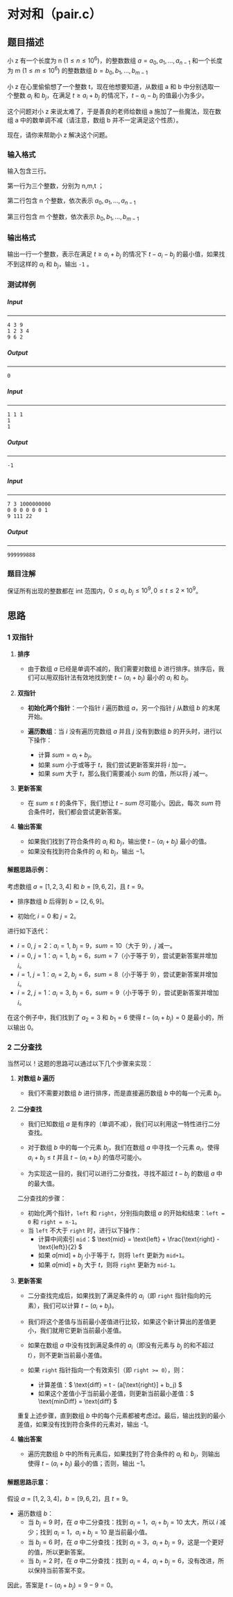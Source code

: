 # 对对和（pair.c）

## 题目描述

小 z 有一个长度为 n $(1≤n≤10^6)$，的整数数组 $a = a_0,a_1,…,a_{n-1}$ 和一个长度为 m $(1≤m≤10^6)$ 的整数数组 $b = b_0,b_1,…,b_{m-1}$

小 z 在心里偷偷想了一个整数 t，现在他想要知道，从数组 a 和 b 中分别选取一个整数 $a_i$ 和 $b_j$，在满足 $t≥a_i+b_j$ 的情况下，$t -a_i-b_j$ 的值最小为多少。

这个问题对小 z 来说太难了，于是善良的老师给数组 a 施加了一些魔法，现在数组 a 中的数单调不减（请注意，数组 b 并不一定满足这个性质）。

现在，请你来帮助小 z 解决这个问题。

### 输入格式

输入包含三行。

第一行为三个整数，分别为 n,m,t ；

第二行包含 n 个整数，依次表示 $a_0,a_1,…,a_{n-1}$

第三行包含 m 个整数，依次表示 $b_0,b_1,…,b_{m-1}$

### 输出格式

输出一行一个整数，表示在满足 $t≥a_i+b_j$ 的情况下 $t -a_i-b_j$ 的最小值，如果找不到这样的 $a_i$ 和 $b_j$，输出 `-1` 。

### 测试样例

##### Input

------

```
4 3 9
1 2 3 4
9 6 2
```

##### Output

------

```
0
```

##### Input

------

```
1 1 1
1
1
```

##### Output

------

```
-1
```

##### Input

------

```
7 3 1000000000
0 0 0 0 0 0 1
9 111 22
```

##### Output

------

```
999999888
```

### 题目注解
保证所有出现的整数都在 int 范围内，$0≤a_i,b_j≤10^9 ,0≤t≤2×10^9$。



## 思路

### 1 双指针

1. **排序**
   - 由于数组 $a$ 已经是单调不减的，我们需要对数组 $b$ 进行排序。排序后，我们可以用双指针法有效地找到使 $t - (a_i + b_j)$ 最小的 $a_i$ 和 $b_j$。

2. **双指针**

   - **初始化两个指针**：一个指针 $i$ 遍历数组 $a$，另一个指针 $j$ 从数组 $b$ 的末尾开始。

   - **遍历数组**：当 $i$ 没有遍历完数组 $a$ 并且 $j$ 没有到数组 $b$ 的开头时，进行以下操作：
     - 计算 $sum = a_i + b_j$。
     - 如果 $sum$ 小于或等于 $t$，我们尝试更新答案并将 $i$ 加一。
     - 如果 $sum$ 大于 $t$，那么我们需要减小 $sum$ 的值，所以将 $j$ 减一。


3. **更新答案**
   - 在 $sum \leq t$ 的条件下，我们想让 $t - sum$ 尽可能小。因此，每次 $sum$ 符合条件时，我们都会尝试更新答案。
     

4. **输出答案**
   - 如果我们找到了符合条件的 $a_i$ 和 $b_j$，输出使 $t - (a_i + b_j)$ 最小的值。
   - 如果没有找到符合条件的 $a_i$ 和 $b_j$，输出 $-1$。

#### 解题思路示例：

考虑数组 $a = [1, 2, 3, 4]$ 和 $b = [9, 6, 2]$，且 $t = 9$。

- 排序数组 $b$ 后得到 $b = [2, 6, 9]$。

- 初始化 $i = 0$ 和 $j = 2$。

进行如下迭代：

- $i = 0$, $j = 2$：$a_i = 1$, $b_j = 9$，$sum = 10$（大于 9），$j$ 减一。
- $i = 0$, $j = 1$：$a_i = 1$, $b_j = 6$，$sum = 7$（小于等于 9），尝试更新答案并增加 $i$。
- $i = 1$, $j = 1$：$a_i = 2$, $b_j = 6$，$sum = 8$（小于等于 9），尝试更新答案并增加 $i$。
- $i = 2$, $j = 1$：$a_i = 3$, $b_j = 6$，$sum = 9$（小于等于 9），尝试更新答案并增加 $i$。

在这个例子中，我们找到了 $a_2 = 3$ 和 $b_1 = 6$ 使得 $t - (a_i + b_j) = 0$ 是最小的，所以输出 0。

### 2 二分查找

当然可以！这题的思路可以通过以下几个步骤来实现：

1. **对数组 $b$ 遍历**
   - 我们不需要对数组 $b$ 进行排序，而是直接遍历数组 $b$ 中的每一个元素 $b_j$。

2. **二分查找**

   - 我们已知数组 $a$ 是有序的（单调不减），我们可以利用这一特性进行二分查找。

   - 对于数组 $b$ 中的每一个元素 $b_j$，我们在数组 $a$ 中寻找一个元素 $a_i$，使得 $a_i+b_j \leq t$ 并且 $t-(a_i+b_j)$ 的值尽可能小。

   - 为实现这一目的，我们可以进行二分查找，寻找不超过 $t-b_j$ 的数组 $a$ 中的最大值。

	二分查找的步骤：

	- 初始化两个指针，`left` 和 `right`，分别指向数组 $a$ 的开始和结束：`left = 0` 和 `right = n-1`。
	- 当 `left` 不大于 `right` 时，进行以下操作：
		- 计算中间索引 `mid`：$ \text{mid} = \text{left} + \frac{\text{right} - \text{left}}{2} $
		- 如果 $a[\text{mid}] + b_j$ 小于等于 $t$，则将 `left` 更新为 `mid+1`。
		- 如果 $a[\text{mid}] + b_j$ 大于 $t$，则将 `right` 更新为 `mid-1`。

3. **更新答案**
   - 二分查找完成后，如果找到了满足条件的 $a_i$（即 `right` 指针指向的元素），我们可以计算 $t - (a_i + b_j)$。
   - 我们将这个差值与当前最小差值进行比较，如果这个新计算出的差值更小，我们就用它更新当前最小差值。
   - 如果在数组 $a$ 中没有找到满足条件的 $a_i$（即没有元素与 $b_j$ 的和不超过 $t$），则不更新当前最小差值。
   
   - 如果 `right` 指针指向一个有效索引（即 `right >= 0`），则：
     - 计算差值：$ \text{diff} = t - (a[\text{right}] + b_j) $
     - 如果这个差值小于当前最小差值，则更新当前最小差值：$ \text{minDiff} = \text{diff} $
   
   重复上述步骤，直到数组 $b$ 中的每个元素都被考虑过。最后，输出找到的最小差值，如果没有找到符合条件的元素对，输出 -1。
   
4. **输出答案**
   - 遍历完数组 $b$ 中的所有元素后，如果找到了符合条件的 $a_i$ 和 $b_j$，则输出使得 $t - (a_i + b_j)$ 最小的值；否则，输出 $-1$。

#### 解题思路示意：

假设 $a = [1, 2, 3, 4]$，$b = [9, 6, 2]$，且 $t = 9$。

- 遍历数组 $b$：
  - 当 $b_j = 9$ 时，在 $a$ 中二分查找：找到 $a_i = 1$，$a_i + b_j = 10$ 太大，所以 $i$ 减少；找到 $a_i = 1$，$a_i + b_j = 10$ 是当前最小值。
  - 当 $b_j = 6$ 时，在 $a$ 中二分查找：找到 $a_i = 3$，$a_i + b_j = 9$，这是一个更好的值，所以更新答案。
  - 当 $b_j = 2$ 时，在 $a$ 中二分查找：找到 $a_i = 4$，$a_i + b_j = 6$，没有改进，所以保持当前答案不变。

因此，答案是 $t - (a_i + b_j) = 9 - 9 = 0$。

